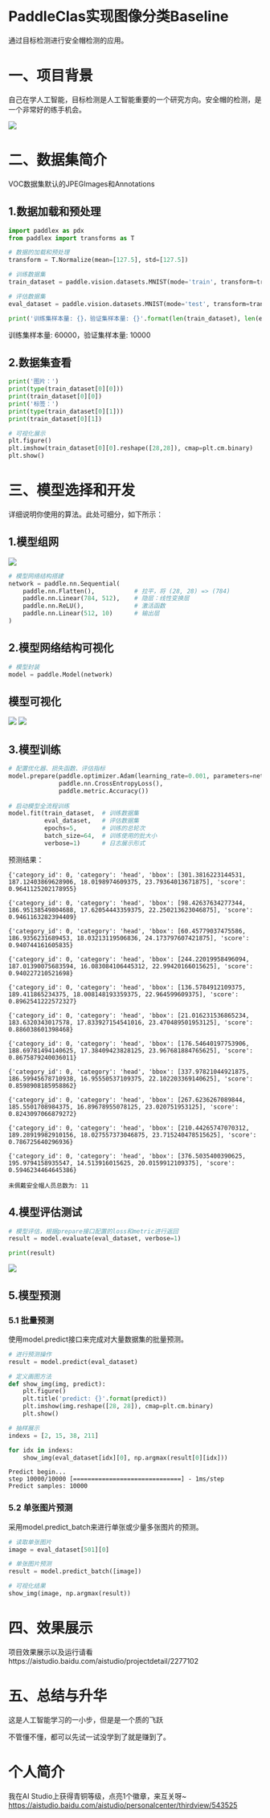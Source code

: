 # PaddleClas实现图像分类Baseline

通过目标检测进行安全帽检测的应用。

# 一、项目背景

自己在学人工智能，目标检测是人工智能重要的一个研究方向。安全帽的检测，是一个非常好的练手机会。

![](https://ai-studio-static-online.cdn.bcebos.com/5f2066c06b0746c09b13a58e7e015ccb5b5e3616d8414ea8b34ae40f248be77d)


# 二、数据集简介

VOC数据集默认的JPEGImages和Annotations

## 1.数据加载和预处理


```python
import paddlex as pdx
from paddlex import transforms as T

# 数据的加载和预处理
transform = T.Normalize(mean=[127.5], std=[127.5])

# 训练数据集
train_dataset = paddle.vision.datasets.MNIST(mode='train', transform=transform)

# 评估数据集
eval_dataset = paddle.vision.datasets.MNIST(mode='test', transform=transform)

print('训练集样本量: {}，验证集样本量: {}'.format(len(train_dataset), len(eval_dataset)))
```

训练集样本量: 60000，验证集样本量: 10000


## 2.数据集查看


```python
print('图片：')
print(type(train_dataset[0][0]))
print(train_dataset[0][0])
print('标签：')
print(type(train_dataset[0][1]))
print(train_dataset[0][1])

# 可视化展示
plt.figure()
plt.imshow(train_dataset[0][0].reshape([28,28]), cmap=plt.cm.binary)
plt.show()

```


# 三、模型选择和开发

详细说明你使用的算法。此处可细分，如下所示：

## 1.模型组网

![](https://ai-studio-static-online.cdn.bcebos.com/08542974fd1447a4af612a67f93adaba515dcb6723ff4484b526ff7daa088915)


```python
# 模型网络结构搭建
network = paddle.nn.Sequential(
    paddle.nn.Flatten(),           # 拉平，将 (28, 28) => (784)
    paddle.nn.Linear(784, 512),    # 隐层：线性变换层
    paddle.nn.ReLU(),              # 激活函数
    paddle.nn.Linear(512, 10)      # 输出层
)
```

## 2.模型网络结构可视化


```python
# 模型封装
model = paddle.Model(network)
```
## 模型可视化

![](https://ai-studio-static-online.cdn.bcebos.com/c202c103518b45ffb82c892bc37b8d8a2e6955bef56445f0b1a5bbb70c00e7d5)
![](https://ai-studio-static-online.cdn.bcebos.com/0905f47db9a14d06bf0599b227275585b8f43e9a50a242c9a3504248a61208f2)





## 3.模型训练


```python
# 配置优化器、损失函数、评估指标
model.prepare(paddle.optimizer.Adam(learning_rate=0.001, parameters=network.parameters()),
              paddle.nn.CrossEntropyLoss(),
              paddle.metric.Accuracy())
              
# 启动模型全流程训练
model.fit(train_dataset,  # 训练数据集
          eval_dataset,   # 评估数据集
          epochs=5,       # 训练的总轮次
          batch_size=64,  # 训练使用的批大小
          verbose=1)      # 日志展示形式
```
预测结果：
```
{'category_id': 0, 'category': 'head', 'bbox': [301.3816223144531, 187.12403869628906, 18.0198974609375, 23.79364013671875], 'score': 0.9641125202178955}

{'category_id': 0, 'category': 'head', 'bbox': [98.42637634277344, 186.95138549804688, 17.62054443359375, 22.250213623046875], 'score': 0.9461163282394409}

{'category_id': 0, 'category': 'head', 'bbox': [60.45779037475586, 186.9356231689453, 18.03213119506836, 24.173797607421875], 'score': 0.940744161605835}

{'category_id': 0, 'category': 'head', 'bbox': [244.22019958496094, 187.01390075683594, 16.083084106445312, 22.99420166015625], 'score': 0.940227210521698}

{'category_id': 0, 'category': 'head', 'bbox': [136.5784912109375, 189.411865234375, 18.008148193359375, 22.964599609375], 'score': 0.8962541222572327}

{'category_id': 0, 'category': 'head', 'bbox': [21.016231536865234, 183.6320343017578, 17.833927154541016, 23.470489501953125], 'score': 0.886038601398468}

{'category_id': 0, 'category': 'head', 'bbox': [176.54640197753906, 188.69781494140625, 17.38409423828125, 23.967681884765625], 'score': 0.8675879240036011}

{'category_id': 0, 'category': 'head', 'bbox': [337.97821044921875, 186.59945678710938, 16.95550537109375, 22.102203369140625], 'score': 0.8598908185958862}

{'category_id': 0, 'category': 'head', 'bbox': [267.6236267089844, 185.5501708984375, 16.89678955078125, 23.020751953125], 'score': 0.8243097066879272}

{'category_id': 0, 'category': 'head', 'bbox': [210.44265747070312, 189.28919982910156, 18.027557373046875, 23.715240478515625], 'score': 0.786725640296936}

{'category_id': 0, 'category': 'head', 'bbox': [376.5035400390625, 195.9794158935547, 14.513916015625, 20.0159912109375], 'score': 0.5946234464645386}

未佩戴安全帽人员总数为: 11
```
    


## 4.模型评估测试


```python
# 模型评估，根据prepare接口配置的loss和metric进行返回
result = model.evaluate(eval_dataset, verbose=1)

print(result)
```

![](https://ai-studio-static-online.cdn.bcebos.com/3aac06f9a535431098b3b57f4d055e343783a184af564feda8798d1066a2fbdf)  


## 5.模型预测

### 5.1 批量预测

使用model.predict接口来完成对大量数据集的批量预测。


```python
# 进行预测操作
result = model.predict(eval_dataset)

# 定义画图方法
def show_img(img, predict):
    plt.figure()
    plt.title('predict: {}'.format(predict))
    plt.imshow(img.reshape([28, 28]), cmap=plt.cm.binary)
    plt.show()

# 抽样展示
indexs = [2, 15, 38, 211]

for idx in indexs:
    show_img(eval_dataset[idx][0], np.argmax(result[0][idx]))
```

    Predict begin...
    step 10000/10000 [==============================] - 1ms/step        
    Predict samples: 10000


### 5.2 单张图片预测

采用model.predict_batch来进行单张或少量多张图片的预测。


```python
# 读取单张图片
image = eval_dataset[501][0]

# 单张图片预测
result = model.predict_batch([image])

# 可视化结果
show_img(image, np.argmax(result))
```

# 四、效果展示

项目效果展示以及运行请看https://aistudio.baidu.com/aistudio/projectdetail/2277102

# 五、总结与升华

这是人工智能学习的一小步，但是是一个质的飞跃

不管懂不懂，都可以先试一试没学到了就是赚到了。

# 个人简介

我在AI Studio上获得青铜等级，点亮1个徽章，来互关呀~ https://aistudio.baidu.com/aistudio/personalcenter/thirdview/543525


```python

```


```python

```
